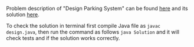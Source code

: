 Problem description of "Design Parking System" can be found [here](https://leetcode.com/problems/design-parking-system/description/) and its solution [here](https://github.com/aurimas13/Solutions-To-Problems/blob/main/LeetCode/Java%20Solutions/Design%20Parking%20System/design.java).

To check the solution in terminal first compile Java file as `javac design.java`, then run the command as follows `java Solution` and it will check tests and if the solution works correctly.
